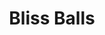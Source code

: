 ---
layout: recette
categories: [recettes]
hidden: true
lang: fr
sitemap: false
title: Bliss Balls
type: sucre
ingredients: 
  - nom: beurre de cacahuète
    qte: 200
    unite: gr
  - nom: flocons d'avoine
    qte: 50
    unite: gr
  - nom: noix de coco rapée
    qte: 15
    unite: gr
  - nom: cacao en poudre non sucré
    qte: 10
    unite: gr
  - nom: graines
    qte: 10
    unite: gr
  - nom: miel
    qte: 20
    unite: gr
    unite: gr
etapes:
  - label: Préparation
    details:
      - Mélanger tous les ingrédients
      - Former des petites boules
      - Réserver au frais
---